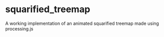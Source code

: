 # squarified_treemap

A working implementation of an animated squarified treemap made using processing.js
